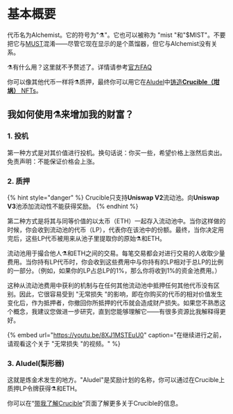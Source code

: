 # 基本概要

代币名为Alchemist。它的符号为"⚗️"。它也可以被称为 "mist "和"$MIST"。不要把它与[MUST](https://www.coingecko.com/en/coins/must)混淆——尽管它现在显示的是个蒸馏器，但它与Alchemist没有关系。 

⚗️有什么用？这里就不予赘述了。详情请参考[官方FAQ](faq.md)

你可以像其他代币一样将⚗️质押，最终你可以用它在[Aludel](the-basic-outline.md#3-aludel)中[铸造**Crucible（坩埚）** NFTs](crucible/teach-me-about-crucibles.md#ru-he-zhu-zao-yi-ge-gan-guo)。

## 我如何使用⚗️来增加我的财富？

### 1. 投机

第一种方式是对其价值进行投机。换句话说：你买一些，希望价格上涨然后卖出。免责声明：不能保证价格会上涨。

### 2. 质押

{% hint style="danger" %}
Crucible只支持**Uniswap V2**流动池。向**Uniswap V3**池添加流动性不能获得奖励。
{% endhint %}

第二种方式是将其与同等价值的以太币（ETH）一起存入流动池中。当你这样做的时候，你会收到流动池的代币（LP），代表你在该池中的份额。最终，当你决定用完后，这些LP代币被用来从池子里提取你的原始⚗️和ETH。

流动池用于撮合他人⚗️和ETH之间的交易。每笔交易都会对进行交易的人收取少量费用。当你持有LP代币时，你会收到这些费用中与你持有的LP相对于总LP的比例的一部分。（例如，如果你的LP占总LP的1%，那么你将收到1%的资金池费用。）

这种从流动池费用中获利的机制与在任何其他流动池中抵押任何其他代币没有区别。因此，它很容易受到 "无常损失 "的影响，即在你购买的代币的相对价值发生变化后，作为抵押者，你撤回你所抵押的代币就会造成财产损失。如果您不熟悉这个概念，我建议您做进一步研究，直到您能够理解它——有很多资源比我解释得更好。

{% embed url="https://youtu.be/8XJ1MSTEuU0" caption="在继续进行之前，请观看这个关于 \"无常损失 \"的视频。" %}

### 3. Aludel\(梨形器\)

这就是炼金术发生的地方。"Aludel"是奖励计划的名称，你可以通过在Crucible上质押LP令牌获得⚗️和ETH。

你可以在“[带我了解Crucible](crucible/teach-me-about-crucibles.md)”页面了解更多关于Crucible的信息。

